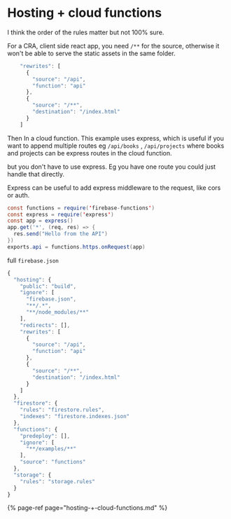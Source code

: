 # Hosting + cloud functions

I think the order of the rules matter but not 100% sure.

For a CRA, client side react app, you need `/**` for the source, otherwise it won't be able to serve the static assets in the same folder.

```javascript
    "rewrites": [
      {
        "source": "/api",
        "function": "api"
      },
      {
        "source": "/**",
        "destination": "/index.html"
      }
    ]
```

Then In a cloud function. This example uses express, which is useful if you want to append multiple routes eg `/api/books` , `/api/projects` where books and projects can be express routes in the cloud function.  

but you don't have to use express. Eg you have one route you could just handle that directly. 

Express can be useful to add express middleware to the request, like cors or auth. 

```java
const functions = require('firebase-functions')
const express = require('express')
const app = express()
app.get('*', (req, res) => {
  res.send("Hello from the API")
})
exports.api = functions.https.onRequest(app)
```

full `firebase.json`

```javascript
{
  "hosting": {
    "public": "build",
    "ignore": [
      "firebase.json",
      "**/.*",
      "**/node_modules/**"
    ],
    "redirects": [],
    "rewrites": [
      {
        "source": "/api",
        "function": "api"
      },
      {
        "source": "/**",
        "destination": "/index.html"
      }
    ]
  },
  "firestore": {
    "rules": "firestore.rules",
    "indexes": "firestore.indexes.json"
  },
  "functions": {
    "predeploy": [],
    "ignore": [
      "**/examples/**"
    ],
    "source": "functions"
  },
  "storage": {
    "rules": "storage.rules"
  }
}
```

{% page-ref page="hosting-+-cloud-functions.md" %}



